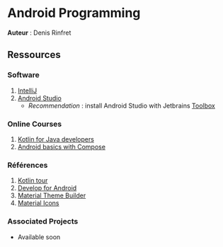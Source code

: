 # Android Programming

**Auteur** : Denis Rinfret

## Ressources

### Software

1. [IntelliJ](https://www.jetbrains.com/idea/)
2. [Android Studio](https://developer.android.com/studio?hl=fr)
    - _Recommendation_ : install Android Studio with Jetbrains [Toolbox](https://www.jetbrains.com/toolbox-app/) 

### Online Courses

1. [Kotlin for Java developers](https://www.coursera.org/learn/kotlin-for-java-developers?)
2. [Android basics with Compose](https://developer.android.com/courses/android-basics-compose/course?hl=fr)

### Références

1. [Kotlin tour](https://kotlinlang.org/docs/kotlin-tour-welcome.html)
2. [Develop for Android](https://developer.android.com/develop?hl=fr)
3. [Material Theme Builder](https://material-foundation.github.io/material-theme-builder/)
4. [Material Icons](https://fonts.google.com/icons?hl=fr&icon.size=24&icon.color=%23e8eaed&icon.platform=android&icon.set=Material+Icons)

### Associated Projects

- Available soon